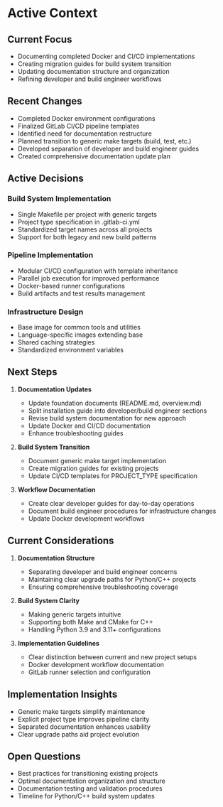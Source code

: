 # Active Context

## Current Focus
- Documenting completed Docker and CI/CD implementations
- Creating migration guides for build system transition
- Updating documentation structure and organization
- Refining developer and build engineer workflows

## Recent Changes
- Completed Docker environment configurations
- Finalized GitLab CI/CD pipeline templates
- Identified need for documentation restructure
- Planned transition to generic make targets (build, test, etc.)
- Developed separation of developer and build engineer guides
- Created comprehensive documentation update plan

## Active Decisions

### Build System Implementation
- Single Makefile per project with generic targets
- Project type specification in .gitlab-ci.yml
- Standardized target names across all projects
- Support for both legacy and new build patterns

### Pipeline Implementation
- Modular CI/CD configuration with template inheritance
- Parallel job execution for improved performance
- Docker-based runner configurations
- Build artifacts and test results management

### Infrastructure Design
- Base image for common tools and utilities
- Language-specific images extending base
- Shared caching strategies
- Standardized environment variables

## Next Steps
1. **Documentation Updates**
   - Update foundation documents (README.md, overview.md)
   - Split installation guide into developer/build engineer sections
   - Revise build system documentation for new approach
   - Update Docker and CI/CD documentation
   - Enhance troubleshooting guides

2. **Build System Transition**
   - Document generic make target implementation
   - Create migration guides for existing projects
   - Update CI/CD templates for PROJECT_TYPE specification

3. **Workflow Documentation**
   - Create clear developer guides for day-to-day operations
   - Document build engineer procedures for infrastructure changes
   - Update Docker development workflows

## Current Considerations
1. **Documentation Structure**
   - Separating developer and build engineer concerns
   - Maintaining clear upgrade paths for Python/C++ projects
   - Ensuring comprehensive troubleshooting coverage

2. **Build System Clarity**
   - Making generic targets intuitive
   - Supporting both Make and CMake for C++
   - Handling Python 3.9 and 3.11+ configurations

3. **Implementation Guidelines**
   - Clear distinction between current and new project setups
   - Docker development workflow documentation
   - GitLab runner selection and configuration

## Implementation Insights
- Generic make targets simplify maintenance
- Explicit project type improves pipeline clarity
- Separated documentation enhances usability
- Clear upgrade paths aid project evolution

## Open Questions
- Best practices for transitioning existing projects
- Optimal documentation organization and structure
- Documentation testing and validation procedures
- Timeline for Python/C++ build system updates
